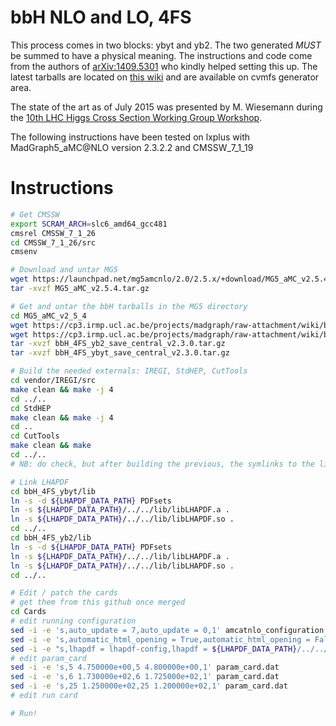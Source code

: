 bbH NLO and LO, 4FS
=====

This process comes in two blocks: ybyt and yb2. The two generated *MUST* be summed to have a physical meaning. The instructions and code come from the authors of [arXiv:1409.5301](http://arxiv.org/abs/1409.5301) who kindly helped setting this up. The latest tarballs are located on [this wiki](https://cp3.irmp.ucl.ac.be/projects/madgraph/wiki/bbH) and are available on cvmfs generator area.

The state of the art as of July 2015 was presented by M. Wiesemann during the [10th LHC Higgs Cross Section Working Group Workshop](http://indico.cern.ch/event/350628/timetable/#20150716.detailed).

The following instructions have been tested on lxplus with MadGraph5_aMC@NLO version 2.3.2.2 and CMSSW_7_1_19

# Instructions

```bash
# Get CMSSW
export SCRAM_ARCH=slc6_amd64_gcc481
cmsrel CMSSW_7_1_26
cd CMSSW_7_1_26/src
cmsenv

# Download and untar MG5 
wget https://launchpad.net/mg5amcnlo/2.0/2.5.x/+download/MG5_aMC_v2.5.4.tar.gz
tar -xvzf MG5_aMC_v2.5.4.tar.gz

# Get and untar the bbH tarballs in the MG5 directory
cd MG5_aMC_v2_5_4
wget https://cp3.irmp.ucl.ac.be/projects/madgraph/raw-attachment/wiki/bbH/bbH_4FS_yb2_save_central_v2.3.0.tar.gz
wget https://cp3.irmp.ucl.ac.be/projects/madgraph/raw-attachment/wiki/bbH/bbH_4FS_ybyt_save_central_v2.3.0.tar.gz
tar -xvzf bbH_4FS_yb2_save_central_v2.3.0.tar.gz
tar -xvzf bbH_4FS_ybyt_save_central_v2.3.0.tar.gz

# Build the needed externals: IREGI, StdHEP, CutTools
cd vendor/IREGI/src
make clean && make -j 4
cd ../..
cd StdHEP
make clean && make -j 4
cd ..
cd CutTools
make clean && make
cd ../..
# NB: do check, but after building the previous, the symlinks to the librairies should not be broken in bbH_4FS_ybyt/lib and bbH_4FS_yb2/lib

# Link LHAPDF
cd bbH_4FS_ybyt/lib
ln -s -d ${LHAPDF_DATA_PATH} PDFsets
ln -s ${LHAPDF_DATA_PATH}/../../lib/libLHAPDF.a .
ln -s ${LHAPDF_DATA_PATH}/../../lib/libLHAPDF.so .
cd ../..
cd bbH_4FS_yb2/lib
ln -s -d ${LHAPDF_DATA_PATH} PDFsets
ln -s ${LHAPDF_DATA_PATH}/../../lib/libLHAPDF.a .
ln -s ${LHAPDF_DATA_PATH}/../../lib/libLHAPDF.so .
cd ../..

# Edit / patch the cards
# get them from this github once merged
cd Cards
# edit running configuration
sed -i -e 's,auto_update = 7,auto_update = 0,1' amcatnlo_configuration.txt
sed -i -e 's,automatic_html_opening = True,automatic_html_opening = False,1' amcatnlo_configuration.txt
sed -i -e "s,lhapdf = lhapdf-config,lhapdf = ${LHAPDF_DATA_PATH}/../../bin/lhapdf-config,1" amcatnlo_configuration.txt
# edit param_card
sed -i -e 's,5 4.750000e+00,5 4.800000e+00,1' param_card.dat
sed -i -e 's,6 1.730000e+02,6 1.725000e+02,1' param_card.dat
sed -i -e 's,25 1.250000e+02,25 1.200000e+02,1' param_card.dat
# edit run card

# Run!
```

